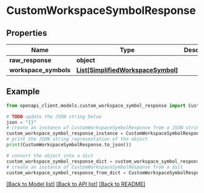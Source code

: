 # CustomWorkspaceSymbolResponse


## Properties

Name | Type | Description | Notes
------------ | ------------- | ------------- | -------------
**raw_response** | **object** |  | 
**workspace_symbols** | [**List[SimplifiedWorkspaceSymbol]**](SimplifiedWorkspaceSymbol.md) |  | 

## Example

```python
from openapi_client.models.custom_workspace_symbol_response import CustomWorkspaceSymbolResponse

# TODO update the JSON string below
json = "{}"
# create an instance of CustomWorkspaceSymbolResponse from a JSON string
custom_workspace_symbol_response_instance = CustomWorkspaceSymbolResponse.from_json(json)
# print the JSON string representation of the object
print(CustomWorkspaceSymbolResponse.to_json())

# convert the object into a dict
custom_workspace_symbol_response_dict = custom_workspace_symbol_response_instance.to_dict()
# create an instance of CustomWorkspaceSymbolResponse from a dict
custom_workspace_symbol_response_from_dict = CustomWorkspaceSymbolResponse.from_dict(custom_workspace_symbol_response_dict)
```
[[Back to Model list]](../README.md#documentation-for-models) [[Back to API list]](../README.md#documentation-for-api-endpoints) [[Back to README]](../README.md)


